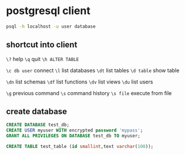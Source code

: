 # postgresql client

```bash
psql -h localhost -u user database
```
## shortcut into client

`\?`				help
`\q` 				quit
`\h ALTER TABLE`

`\c db user`		connect
`\l` 				list databases
`\dt` 				list tables
`\d table` 			show table

`\dn`				list schemas
`\df`				list functions
`\dv`				list views
`\du` 				list users

`\g`				previous command
`\s`				command history
`\s file`			execute from file

## create database

```sql
CREATE DATABASE test_db;
CREATE USER myuser WITH encrypted password 'mypass';
GRANT ALL PRIVILEGES ON DATABASE test_db TO myuser;
```
```sql
CREATE TABLE test_table (id smallint,text varchar(100));
```